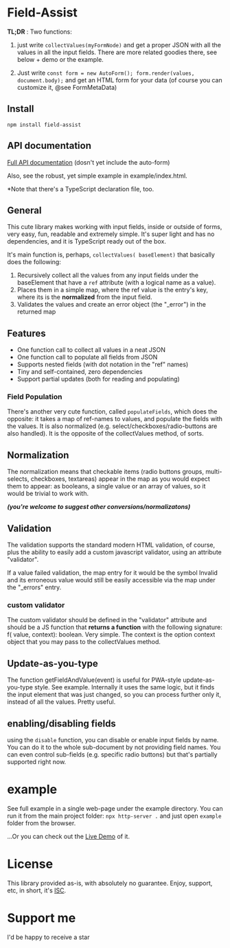 # Field-Assist

**TL;DR** : Two functions:

1. just write `collectValues(myFormNode)` and get a proper JSON with all the values in all the input fields. There are
   more related goodies there, see below + demo or the example.

2. Just write `const form = new AutoForm(); form.render(values, document.body);` and get an HTML form for your data (of
   course you can customize it, @see FormMetaData)

## Install

`npm install field-assist`

## API documentation

[Full API documentation](./api.md) (dosn't yet include the auto-form)

Also, see the robust, yet simple example in example/index.html.

*Note that there's a TypeScript declaration file, too.

## General

This cute library makes working with input fields, inside or outside of forms, very easy, fun, readable and extremely
simple. It's super light and has no dependencies, and it is TypeScript ready out of the box.

It's main function is, perhaps, `collectValues( baseElement)` that basically does the following:

1. Recursively collect all the values from any input fields under the baseElement that have a `ref` attribute (with a
   logical name as a value).
1. Places them in a simple map, where the ref value is the entry's key, where its is the **normalized** from the input
   field.
1. Validates the values and create an error object (the "_error") in the returned map

## Features
* One function call to collect all values in a neat JSON
* One function call to populate all fields from JSON
* Supports nested fields (with dot notation in the "ref" names)
* Tiny and self-contained, zero dependencies
* Support partial updates (both for reading and populating)


### Field Population
There's another very cute function, called `populateFields`, which does the opposite: it takes a map of ref-names to values,
and populate the fields with the values. It is also normalized (e.g. select/checkboxes/radio-buttons are also handled). It is
the opposite of the collectValues method, of sorts.
      
## Normalization
The normalization means that checkable items (radio buttons groups, multi-selects, checkboxes, textareas) appear in the map as 
you would expect them to appear: as booleans, a single value or an array of values, so it would be trivial to work with.

***(you're welcome to suggest other conversions/normalizatons)***

## Validation
The validation supports the standard modern HTML validation, of course, plus the ability to easily add a custom javascript
validator, using an attribute "validator".

If a value failed validation, the map entry for it would be the symbol Invalid and its erroneous value would still be easily
accessible via the map under the "_errors" entry.

### custom validator

The custom validator should be defined in the "validator" attribute and should be a JS function that **returns a
function**
with the following signature: f( value, context): boolean. Very simple. The context is the option context object that
you may pass to the collectValues method.

## Update-as-you-type

The function getFieldAndValue(event) is useful for PWA-style update-as-you-type style. See example. Internally it uses
the same logic, but it finds the input element that was just changed, so you can process further only it, instead of all
the values. Pretty useful.

## enabling/disabling fields

using the ``disable`` function, you can disable or enable input fields by name. You can do it to the whole sub-document
by not providing field names. You can even control sub-fields (e.g. specific radio buttons) but that's partially
supported right now.

# example

See full example in a single web-page under the example directory. You can run it from the main project
folder: ``npx http-server .`` and just open ``example`` folder from the browser.

...Or you can check out the [Live Demo](https://stackblitz.com/edit/field-assist-demo?file=index.ts)
of it.

# License
This library provided as-is, with absolutely no guarantee. Enjoy, support, etc, in
short, it's [ISC](https://opensource.org/licenses/ISC).

# Support me
I'd be happy to receive a star 
  

```
